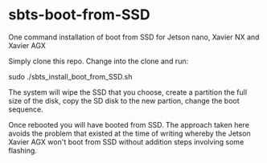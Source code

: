 # sbts-boot-from-SSD
One command installation of boot from SSD for Jetson nano, Xavier NX and Xavier AGX

Simply clone this repo. Change into the clone and run:

sudo ./sbts_install_boot_from_SSD.sh

The system will wipe the SSD that you choose, create a partition the full size of the disk, copy
the SD disk to the new partion, change the boot sequence.

Once rebooted you will have booted from SSD. The approach taken here avoids the problem that existed
at the time of writing whereby the Jetson Xavier AGX won't boot from SSD without addition steps involving
some flashing.
